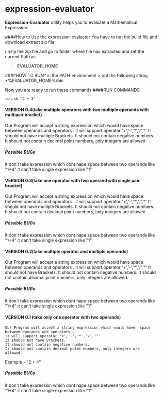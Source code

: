 expression-evaluator
====================

**Expression-Evaluator** utility helps you to evaluate a Mathematical Expression.



####How to  Use the expression-evaluator
You have to  run the build file and download extract zip file

unzip the zip file and go to folder where file has extracted and set the current Path as
> **EVALUATOR_HOME**

####HOW TO RUN?
in the PATH environment > put the following stirng 
    *%EVALUATOR_HOME%/bin

Now you are ready to run these commands
####RUN COMMANDS

`run.sh "2 + 3"`
#### VERSION 0.4(take multiple operators with two multiple operands with multipair bracket)
   
   Our Program will accept a string expression which would have  space between operands and operators .
    it will support operator '+','-','*','/','^'
    It should not have multiple Brackets.
    It should not contain negative numbers.
    It should not contain decimal point numbers, only integers are allowed.

##### Possible BUGs

it don't take expression which  dont hape space between two operands like "1+4"
it can't take single expression like "1"


#### VERSION 0.3(take one operator with two operand with single pair bracket)
   
   Our Program will accept a string expression which would have  space between operands and operators .
    it will support operator '+','-','*','/','^'
    It should not have multiple Brackets.
    It should not contain negative numbers.
    It should not contain decimal point numbers, only integers are allowed.

##### Possible BUGs

it don't take expression which  dont hape space between two operands like "1+4"
it can't take single expression like "1"


#### VERSION 0.2(take multiple operator and multiple operands)
   
   Our Program will accept a string expression which would have  space between operands and operators .
    it will support operator '+','-','*','/','^'
    It should not have Brackets.
    It should not contain negative numbers.
    It should not contain decimal point numbers, only integers are allowed.

##### Possible BUGs

it don't take expression which  dont hape space between two operands like "1+4"
it can't take single expression like "1"

#### VERSION 0.1 (take only one operator with two operands)

    Our Program will accept a string expression which would have  space between operands and operators .
    it will support operator '+','-','*','/','^'
    It should not have Brackets.
    It should not contain negative numbers.
    It should not contain decimal point numbers, only integers are allowed.


   Example - "2 + 4"



##### Possible BUGs

it don't take expression which  dont hape space between two operands like "1+4"
it can't take single expression like "1"